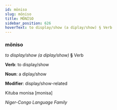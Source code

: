 ```yaml
---
id: möniso
slug: möniso
title: MÖNİSO
sidebar_position: 626
hoverText: to display/show (a diplay/show) § Verb
---
```


### möniso

*to display/show (a diplay/show)* **§** Verb

**Verb**: to display/show

**Noun**: a diplay/show

**Modifier**: display/show-related

Kituba monisa [monisa]

*Niger-Congo Language Family*